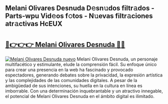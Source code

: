 ## Melani Olivares Desnuda D𝚎sn𝚞dos filtr𝚊dos - Parts-wpu Vid𝚎os f𝚘tos - N𝚞evas filtr𝚊ciones atr𝚊ctivas HcEUX

# <h2><a href="http://mb9u2g.tromn.icu/?c=Melani+Olivares+Desnuda">🔗👉👉👉 Melani Olivares Desnuda 🔗🔗</a></h2>

[![Melani Olivares Desnuda nuevo](https://i.imgur.com/pEAQMta.gif)](http://mb9u2g.tromn.icu/?c=Melani+Olivares+Desnuda)
Melani Olivares Desnuda, un personaje multifacético y estimulante, elude la comprensión fácil. Su enfoque único para crear una presencia en la web ha fascinado y provocado espectadores, generando debates sobre la privacidad, la expresión artística y las complejidades de las comunidades digitales. A pesar de la ambigüedad de sus intenciones, su huella en la cultura en línea es imborrable. Con una determinación inquebrantable y un atractivo innegable, el potencial de Melani Olivares Desnuda en el ámbito digital es ilimitado.
